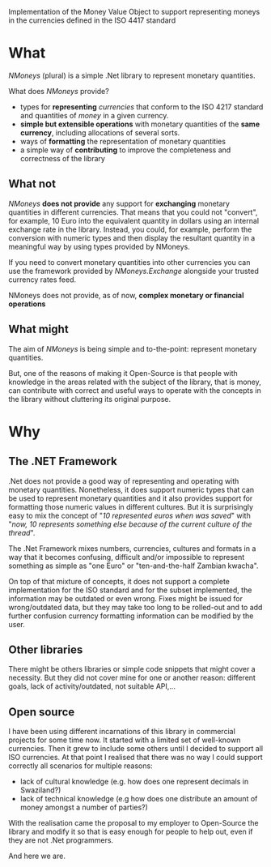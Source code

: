 Implementation of the Money Value Object to support representing moneys in the currencies defined in the ISO 4417 standard

# What

_NMoneys_ (plural) is a simple .Net library to represent monetary quantities.

What does _NMoneys_ provide?
 * types for __representing__ _currencies_ that conform to the ISO 4217 standard and quantities of _money_ in a given currency.
 * __simple but extensible operations__ with monetary quantities of the __same currency__, including allocations of several sorts.
 * ways of __formatting__ the representation of monetary quantities
 * a simple way of __contributing__ to improve the completeness and correctness of the library

## What not
_NMoneys_ __does not provide__ any support for __exchanging__ monetary quantities in different currencies.
That means that you could not "convert", for example, 10 Euro into the equivalent quantity in dollars using an internal exchange rate in the library.
Instead, you could, for example, perform the conversion with numeric types and then display the resultant quantity in a meaningful way by using types provided by NMoneys.

If you need to convert monetary quantities into other currencies you can use the framework provided by _NMoneys.Exchange_ alongside your trusted currency rates feed.

NMoneys does not provide, as of now, __complex monetary or financial operations__

## What might
The aim of _NMoneys_ is being simple and to-the-point: represent monetary quantities.

But, one of the reasons of making it Open-Source is that people with knowledge in the areas related with the subject of the library, that is money, can contribute with correct and useful ways to operate with the concepts in the library without cluttering its original purpose.

# Why

## The .NET Framework
.Net does not provide a good way of representing and operating with monetary quantities.
Nonetheless, it does support numeric types that can be used to represent monetary quantities and it also provides support for formatting those numeric values in different cultures. But it is surprisingly easy to mix the concept of "_10 represented euros when was saved_" with "_now, 10 represents something else because of the current culture of the thread_".

The .Net Framework mixes numbers, currencies, cultures and formats in a way that it becomes confusing, difficult and/or impossible to represent something as simple as "one Euro" or "ten-and-the-half Zambian kwacha".

On top of that mixture of concepts, it does not support a complete implementation for the ISO standard and for the subset implemented, the information may be outdated or even wrong. Fixes might be issued for wrong/outdated data, but they may take too long to be rolled-out and to add further confusion currency formatting information can be modified by the user.

## Other libraries
There might be others libraries or simple code snippets that might cover a necessity.
But they did not cover mine for one or another reason: different goals, lack of activity/outdated, not suitable API,...

## Open source
I have been using different incarnations of this library in commercial projects for some time now. It started with a limited set of well-known currencies. Then it grew to include some others until I decided to support all ISO currencies.
At that point I realised that there was no way I could support correctly all scenarios for multiple reasons:
 * lack of cultural knowledge (e.g. how does one represent decimals in Swaziland?)
 * lack of technical knowledge (e.g how does one distribute an amount of money amongst a number of parties?)

With the realisation came the proposal to my employer to Open-Source the library and modify it so that is easy enough for people to help out, even if they are not .Net programmers.

And here we are.
